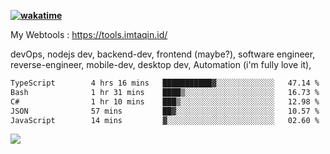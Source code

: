 **[![wakatime](https://wakatime.com/badge/user/87646243-158a-4241-a3cb-668e1fa2dbb8.svg)](https://wakatime.com/@87646243-158a-4241-a3cb-668e1fa2dbb8?style=plastic)**


My Webtools : https://tools.imtaqin.id/


devOps, nodejs dev, backend-dev, frontend (maybe?), software engineer, reverse-engineer, mobile-dev, desktop dev, Automation (i'm fully love it), 

<!--START_SECTION:waka-->

```txt
TypeScript        4 hrs 16 mins   ███████████▓░░░░░░░░░░░░░   47.14 %
Bash              1 hr 31 mins    ████▒░░░░░░░░░░░░░░░░░░░░   16.73 %
C#                1 hr 10 mins    ███▒░░░░░░░░░░░░░░░░░░░░░   12.98 %
JSON              57 mins         ██▓░░░░░░░░░░░░░░░░░░░░░░   10.57 %
JavaScript        14 mins         ▓░░░░░░░░░░░░░░░░░░░░░░░░   02.60 %
```

<!--END_SECTION:waka-->

<img src="https://github-readme-activity-graph-fjqz177.vercel.app/graph?username=fdciabdul&theme=github-dark"/>
